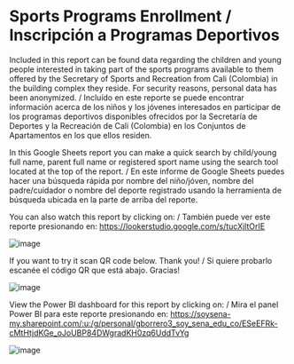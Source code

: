 # Sports Programs Enrollment / Inscripción a Programas Deportivos

Included in this report can be found data regarding the children and young people interested in taking part of the sports programs available to them offered by the Secretary of Sports and Recreation from Cali (Colombia) in the building complex they reside. For security reasons, personal data has been anonymized. / Incluído en este reporte se puede encontrar información acerca de los niños y los jóvenes interesados en participar de los programas deportivos disponibles ofrecidos por la Secretaría de Deportes y la Recreación de Cali (Colombia) en los Conjuntos de Apartamentos en los que ellos residen.

In this Google Sheets report you can make a quick search by child/young full name, parent full name or registered sport name using the search tool located at the top of the report. / En este informe de Google Sheets puedes hacer una búsqueda rápida por nombre del niño/jóven, nombre del padre/cuidador o nombre del deporte registrado usando la herramienta de búsqueda ubicada en la parte de arriba del reporte.

You can also watch this report by clicking on: / También puede ver este reporte presionando en: https://lookerstudio.google.com/s/tucXjltOrIE

![image](https://github.com/user-attachments/assets/22a9e280-f3c6-45e3-8ef0-b7f07457ce80)

If you want to try it scan QR code below. Thank you! / Si quiere probarlo escanée el código QR que está abajo. Gracias!

![image](https://github.com/user-attachments/assets/6153d9e6-4c45-4170-a7aa-a3bad2f4ffbf)

View the Power BI dashboard for this report by clicking on: / Mira el panel Power BI para este reporte presionando en: https://soysena-my.sharepoint.com/:u:/g/personal/gborrero3_soy_sena_edu_co/ESeEFRk-cMtHtjdKGe_oJoUBP84DWgradKH0zq6UddTvYg

![image](https://github.com/user-attachments/assets/3727a291-6a95-4833-b464-b1e6ef47986b)
